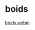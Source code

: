# boids

[boids.webm](https://github.com/user-attachments/assets/36e62c7c-202b-4f75-8f83-0fad8e425095)
